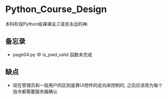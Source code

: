 # Python_Course_Design
本科阶段Python结课课设,C语言永远的神.

## 备忘录
- page04.py 中 is_pwd_valid 函数未完成

## 缺点
- 现在管理员和一般用户的区别是靠UI控件的走向来控制的, 之后应该改为每个指令都需要服务器确认